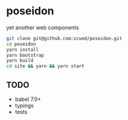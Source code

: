 # poseidon

yet another web components

```sh
git clone git@github.com:zcued/poseidon.git
cd poseidon
yarn install
yarn bootstrap
yarn build
cd site && yarn && yarn start
```

## TODO

- babel 7.0+
- typings
- tests
